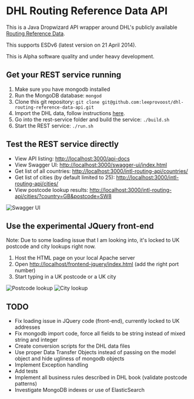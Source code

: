 # DHL Routing Reference Data API

This is a Java Dropwizard API wrapper around DHL's publicly available [Routing Reference Data](http://www.dhl.co.uk/en/express/resource_centre/integrated_shipping_solutions/developer_download_centre1.html#reference_data).

This supports ESDv6 (latest version on 21 April 2014).

This is Alpha software quality and under heavy development.

## Get your REST service running

1. Make sure you have mongodb installed
2. Run the MongoDB database: `mongod`
3. Clone this git repository: `git clone git@github.com:leeprovoost/dhl-routing-reference-data-api.git`
4. Import the DHL data, follow instructions [here](https://github.com/leeprovoost/dhl-routing-reference-data-api/tree/master/routing_reference_data).
3. Go into the rest-service folder and build the service: `./build.sh`
4. Start the REST service: `./run.sh`

## Test the REST service directly

- View API listing: [http://localhost:3000/api-docs](http://localhost:3000/api-docs)
- View Swagger UI: [http://localhost:3000/swagger-ui/index.html](http://localhost:3000/swagger-ui/index.html)
- Get list of all countries: [http://localhost:3000/intl-routing-api/countries/](http://localhost:3000/intl-routing-api/countries/)
- Get list of cities (by default limited to 25): [http://localhost:3000/intl-routing-api/cities/](http://localhost:3000/intl-routing-api/cities/)
- View postcode lookup results: [http://localhost:3000/intl-routing-api/cities/?country=GB&postcode=SW8](http://localhost:3000/intl-routing-api/cities/?countryCode=GB&postcode=SW8)

![Swagger UI](https://github.com/leeprovoost/dhl-routing-reference-data-api/raw/master/screenshots/swagger.png)

## Use the experimental JQuery front-end

Note: Due to some loading issue that I am looking into, it's locked to UK postcode and city lookups right now.

1. Host the HTML page on your local Apache server
2. Open [http://localhost/frontend-jquery/index.html](http://localhost/frontend-jquery/index.html) (add the right port number)
3. Start typing in a UK postcode or a UK city

![Postcode lookup](https://github.com/leeprovoost/dhl-routing-reference-data-api/raw/master/screenshots/front-end-postcode.png) ![City lookup](https://github.com/leeprovoost/dhl-routing-reference-data-api/raw/master/screenshots/front-end-city.png)

## TODO

- Fix loading issue in JQuery code (front-end), currently locked to UK addresses
- Fix mongodb import code, force all fields to be string instead of mixed string and integer
- Create conversion scripts for the DHL data files
- Use proper Data Transfer Objects instead of passing on the model object and hide ugliness of mongodb objects
- Implement Exception handling
- Add tests
- Implement all business rules described in DHL book (validate postcode patterns)
- Investigate MongoDB indexes or use of ElasticSearch
